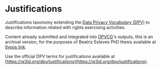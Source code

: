 # Justifications
Justifications taxonomy extending the [Data Privacy Vocabulary (DPV)](https://w3id.org/dpv) 
to describe information related with rights exercising activities.

Content already submitted and integrated into 
<a href="https://www.w3.org/groups/cg/dpvcg/" target="_blank">DPVCG</a>'s outputs,
this is an archival version, for the purposes of 
Beatriz Esteves PhD thesis available at
 <a href="" target="_blank">thesis link</a>.

 Use the official DPV terms for justifications available at
[https://w3id.org/dpv/justifications](https://w3id.org/dpv/justifications).